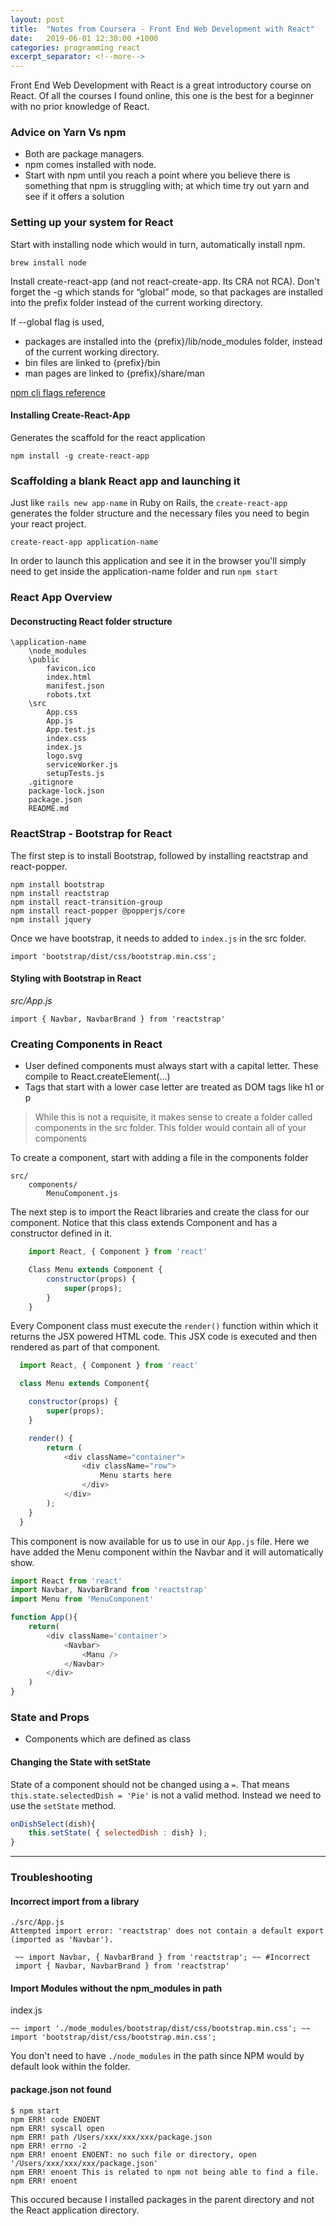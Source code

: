 ```yaml
---
layout: post
title:  "Notes from Coursera - Front End Web Development with React"
date:   2019-06-01 12:30:00 +1000
categories: programming react
excerpt_separator: <!--more-->
---
```


Front End Web Development with React is a great introductory course on React. Of all the courses I found online, this one is the best for a beginner with no prior knowledge of React.

<!--more-->

### Advice on Yarn Vs npm
- Both are package managers. 
- npm comes installed with node. 
- Start with npm until you reach a point where you believe there is something that npm is struggling with; at which time try out yarn and see if it offers a solution


### Setting up your system for React

Start with installing node which would in turn, automatically install npm.
```
brew install node
```

Install create-react-app (and not react-create-app. Its CRA not RCA). Don't forget the -g which stands for “global” mode, so that packages are installed into the prefix folder instead of the current working directory. 

If --global flag is used, 
- packages are installed into the {prefix}/lib/node_modules folder, instead of the current working directory.
- bin files are linked to {prefix}/bin
- man pages are linked to {prefix}/share/man 

[npm cli flags reference](https://docs.npmjs.com/using-npm/config.html)

#### Installing Create-React-App 
Generates the scaffold for the react application

```
npm install -g create-react-app
``` 

### Scaffolding a blank React app and launching it 
Just like `rails new app-name` in Ruby on Rails, the `create-react-app` generates the folder structure and the necessary files you need to begin your react project.

```
create-react-app application-name
```

In order to launch this application and see it in the browser you'll simply need to get inside the application-name folder and run `npm start`

### React App Overview

#### Deconstructing React folder structure
```
\application-name
	\node_modules
	\public
		favicon.ico
		index.html
		manifest.json
		robots.txt
	\src
		App.css
		App.js
		App.test.js
		index.css
		index.js
		logo.svg
		serviceWorker.js
		setupTests.js
	.gitignore
	package-lock.json
	package.json
	README.md
```

### ReactStrap - Bootstrap for React

The first step is to install Bootstrap, followed by installing reactstrap and react-popper. 

```
npm install bootstrap
npm install reactstrap
npm install react-transition-group
npm install react-popper @popperjs/core
npm install jquery
```

Once we have bootstrap, it needs to added to `index.js` in the src folder. 

```
import 'bootstrap/dist/css/bootstrap.min.css';
``` 

#### Styling with Bootstrap in React

_src/App.js_
```
import { Navbar, NavbarBrand } from 'reactstrap'
```

### Creating Components in React

- User defined components must always start with a capital letter. These compile to React.createElement(...) 
- Tags that start with a lower case letter are treated as DOM tags like h1 or p

> While this is not a requisite, it makes sense to create a folder called components in the src folder. This folder would contain all of your components

To create a component, start with  adding a file in the components folder
```
src/
	components/
		MenuComponent.js
```

The next step is to import the React libraries and create the class for our component. Notice that this class extends Component and has a constructor defined in it. 

```javascript
	import React, { Component } from 'react'

	Class Menu extends Component {
		constructor(props) {
			super(props);
		}
	}
```

Every Component class must execute the `render()` function within which it returns the JSX powered HTML code. This JSX code is executed and then rendered as part of that component. 

```javascript
  import React, { Component } from 'react'

  class Menu extends Component{

  	constructor(props) {
  		super(props);
  	}

  	render() {
  		return (
  			<div className="container">
  				<div className="row">
  					Menu starts here
  				</div>
  			</div>
  		);
  	}
  }
```

This component is now available for us to use in our `App.js` file. Here we have added the Menu component within the Navbar and it will automatically show.

```javascript
import React from 'react'
import Navbar, NavbarBrand from 'reactstrap'
import Menu from 'MenuComponent'

function App(){
	return(
		<div className='container'>
			<Navbar>
				<Manu />
			</Navbar>
		</div>
	)
}
``` 

### State and Props

- Components which are defined as class 

   
#### Changing the State with setState

State of a component should not be changed using a `=`. That means `this.state.selectedDish = 'Pie'` is not a valid method. Instead we need to use the `setState` method. 

```javascript
onDishSelect(dish){
    this.setState( { selectedDish : dish} );
}
````

---
    
    
### Troubleshooting

#### Incorrect import from a library

```
./src/App.js
Attempted import error: 'reactstrap' does not contain a default export (imported as 'Navbar').
```
```
 ~~ import Navbar, { NavbarBrand } from 'reactstrap'; ~~ #Incorrect
 import { Navbar, NavbarBrand } from 'reactstrap'
```

#### Import Modules without the npm_modules in path

index.js
```
~~ import './mode_modules/bootstrap/dist/css/bootstrap.min.css'; ~~
import 'bootstrap/dist/css/bootstrap.min.css'; 
```

You don't need to have `./node_modules` in the path since NPM would by default look within the folder.


#### package.json not found
```
$ npm start
npm ERR! code ENOENT
npm ERR! syscall open
npm ERR! path /Users/xxx/xxx/xxx/package.json
npm ERR! errno -2
npm ERR! enoent ENOENT: no such file or directory, open '/Users/xxx/xxx/xxx/package.json'
npm ERR! enoent This is related to npm not being able to find a file.
npm ERR! enoent 
```

This occured because I installed packages in the parent directory and not the React application directory. 